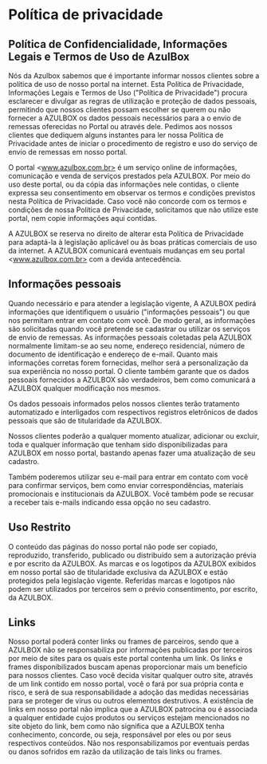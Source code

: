 # Política de privacidade

## Política de Confidencialidade, Informações Legais e Termos de Uso de AzulBox

Nós da Azulbox sabemos que é importante informar nossos clientes sobre
a política de uso de nosso portal na internet. Esta Política de
Privacidade, Informações Legais e Termos de Uso (&quot;Política de
Privacidade&quot;) procura esclarecer e divulgar as regras de
utilização e proteção de dados pessoais, permitindo que nossos
clientes possam escolher se querem ou não fornecer a AZULBOX os dados
pessoais necessários para a o envio de remessas oferecidas no Portal
ou através dele. Pedimos aos nossos clientes que dediquem alguns
instantes para ler nossa Política de Privacidade antes de iniciar o
procedimento de registro e uso do serviço de envio de remessas em
nosso portal.

O portal <www.azulbox.com.br> é um serviço online de informações,
comunicação e venda de serviços prestados pela AZULBOX. Por meio do
uso deste portal, ou da cópia das informações nele contidas, o cliente
expressa seu consentimento em observar os termos e condições previstos
nesta Política de Privacidade. Caso você não concorde com os termos e
condições de nossa Política de Privacidade, solicitamos que não
utilize este portal, nem copie informações aqui contidas.

A AZULBOX se reserva no direito de alterar esta Política de
Privacidade para adaptá-la à legislação aplicável ou às boas práticas
comerciais de uso da internet. A AZULBOX comunicará eventuais mudanças
em seu portal <www.azulbox.com.br> com a devida antecedência.

## Informações pessoais

Quando necessário e para atender a legislação vigente, A AZULBOX
pedirá informações que identifiquem o usuário (&quot;informações
pessoais&quot;) ou que nos permitam entrar em contato com você. De
modo geral, as informações são solicitadas quando você pretende se
cadastrar ou utilizar os serviços de envio de remessas. As informações
pessoais coletadas pela AZULBOX normalmente limitam-se ao seu nome,
endereço residencial, número de documento de identificação e endereço
de e-mail. Quanto mais informações corretas forem fornecidas, melhor
será a personalização da sua experiência no nosso portal. O cliente
também garante que os dados pessoais fornecidos a AZULBOX são
verdadeiros, bem como comunicará a AZULBOX qualquer modificação nos
mesmos.

Os dados pessoais informados pelos nossos clientes terão tratamento
automatizado e interligados com respectivos registros eletrônicos de
dados pessoais que são de titularidade da AZULBOX.

Nossos clientes poderão a qualquer momento atualizar, adicionar ou
excluir, toda e qualquer informação que tenham sido disponibilizadas
para AZULBOX em nosso portal, bastando apenas fazer uma atualização de
seu cadastro.

Também poderemos utilizar seu e-mail para entrar em contato com você
para confirmar serviços, bem como enviar correspondências, materiais
promocionais e institucionais da AZULBOX. Você também pode se recusar
a receber tais e-mails indicando essa opção no seu cadastro.

## Uso Restrito

O conteúdo das páginas do nosso portal não pode ser copiado,
reproduzido, transferido, publicado ou distribuído sem a autorização
prévia e por escrito da AZULBOX. As marcas e os logotipos da AZULBOX
exibidos em nosso portal são de titularidade exclusiva da AZULBOX e
estão protegidos pela legislação vigente. Referidas marcas e logotipos
não podem ser utilizados por terceiros sem o prévio consentimento, por
escrito, da AZULBOX.

## Links

Nosso portal poderá conter links ou frames de parceiros, sendo que a
AZULBOX não se responsabiliza por informações publicadas por terceiros
por meio de sites para os quais este portal contenha um link. Os links
e frames disponibilizados buscam apenas proporcionar mais um benefício
para nossos clientes. Caso você decida visitar qualquer outro site,
através de um link contido em nosso portal, você o fará por sua
própria conta e risco, e será de sua responsabilidade a adoção das
medidas necessárias para se proteger de vírus ou outros elementos
destrutivos. A existência de links em nosso portal não implica que a
AZULBOX patrocina ou é associada a qualquer entidade cujos produtos ou
serviços estejam mencionados no site objeto do link, bem como não
significa que a AZULBOX tenha conhecimento, concorde, ou seja,
responsável por eles ou por seus respectivos conteúdos. Não nos
responsabilizamos por eventuais perdas ou danos sofridos em razão da
utilização de tais links ou frames.
